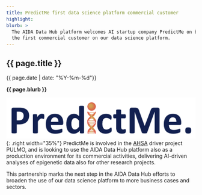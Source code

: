 ```yaml
---
title: PredictMe first data science platform commercial customer
highlight: 
blurb: >
  The AIDA Data Hub platform welcomes AI startup company PredictMe on board as
  the first commercial customer on our data science platform.
---
```

## {{ page.title }}
<span class="small">{{ page.date | date: "%Y-%m-%d"}}</span>

<b>{{ page.blurb }}</b>

![SCAPIS logo](/assets/images/logos/predictme.png){: .right width="35%"}
PredictMe is involved in the [AHSA](/about/engagements/asha)
driver project PULMO, and is looking to use the AIDA Data Hub platform also as a
production environment for its commercial activities, delivering AI-driven
analyses of epigenetic data also for other research projects.

This partnership marks the next step in the AIDA Data Hub efforts to broaden the
use of our data science platform to more business cases and sectors.

